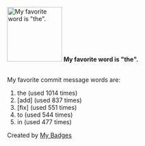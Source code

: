 <img src="https://my-badges.github.io/my-badges/favorite-word.png" alt="My favorite word is &quot;the&quot;." title="My favorite word is &quot;the&quot;." width="128">
<strong>My favorite word is &quot;the&quot;.</strong>
<br><br>

My favorite commit message words are:

1. the (used 1014 times)
2. [add] (used 837 times)
3. [fix] (used 551 times)
4. to (used 544 times)
5. in (used 477 times)


Created by <a href="https://github.com/my-badges/my-badges">My Badges</a>
